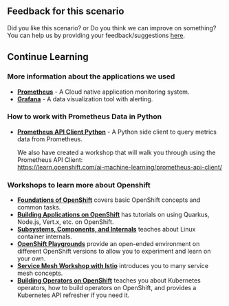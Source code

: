 
## Feedback for this scenario

Did you like this scenario? or Do you think we can improve on something? <br>
You can help us by providing your feedback/suggestions [here](https://docs.google.com/forms/d/e/1FAIpQLSe9BgNpYx9KrmyAOE4UiJmEw04Mcff6Ob8HHVFxBygDdGCAEw/viewform?usp=pp_url&entry.770234109=Setting+up+Prometheus+and+Grafana+on+OpenShift).

## Continue Learning

### More information about the applications we used

* [**Prometheus**](https://github.com/prometheus/prometheus#prometheus) - A Cloud native application monitoring system.
* [**Grafana**](https://github.com/grafana/grafana#get-started) - A data visualization tool with alerting.

### How to work with Prometheus Data in Python

* [**Prometheus API Client Python**](https://github.com/AICoE/prometheus-api-client-python) - A Python side client to query metrics data from Prometheus.

  We also have created a workshop that will walk you through using the Prometheus API Client: <br>
  https://learn.openshift.com/ai-machine-learning/prometheus-api-client/

### Workshops to learn more about Openshift

* [**Foundations of OpenShift**](https://learn.openshift.com/introduction/) covers basic OpenShift concepts and common tasks.
* [**Building Applications on OpenShift**](https://learn.openshift.com/middleware/) has tutorials on using Quarkus, Node.js, Vert.x, etc. on OpenShift.
* [**Subsystems, Components, and Internals**](https://learn.openshift.com/subsystems/) teaches about Linux container internals.
* [**OpenShift Playgrounds**](https://learn.openshift.com/playgrounds/) provide an open-ended environment on different OpenShift versions to allow you to experiment and learn on your own.
* [**Service Mesh Workshop with Istio**](https://learn.openshift.com/servicemesh/) introduces you to many service mesh concepts.
* [**Building Operators on OpenShift**](https://learn.openshift.com/operatorframework/) teaches you about Kubernetes operators, how to build operators on OpenShift, and provides a Kubernetes API refresher if you need it.
